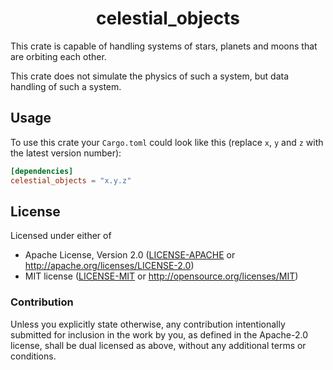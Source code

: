 <div align="center" class="rustdoc-hidden">

# celestial_objects

</div>

This crate is capable of handling systems of stars, planets and moons that are orbiting each other.

This crate does not simulate the physics of such a system, but data handling of such a system.


## Usage

To use this crate your `Cargo.toml` could look like this (replace `x`, `y` and `z` with the latest version number):

```toml
[dependencies]
celestial_objects = "x.y.z"
```


## License

Licensed under either of

* Apache License, Version 2.0 ([LICENSE-APACHE][] or <http://apache.org/licenses/LICENSE-2.0>)
* MIT license ([LICENSE-MIT][] or <http://opensource.org/licenses/MIT>)


### Contribution

Unless you explicitly state otherwise, any contribution intentionally submitted for inclusion in the work by you, as defined in the Apache-2.0 license, shall be dual licensed as above, without any additional terms or conditions.


[LICENSE-APACHE]: LICENSE-APACHE
[LICENSE-MIT]: LICENSE-MIT
